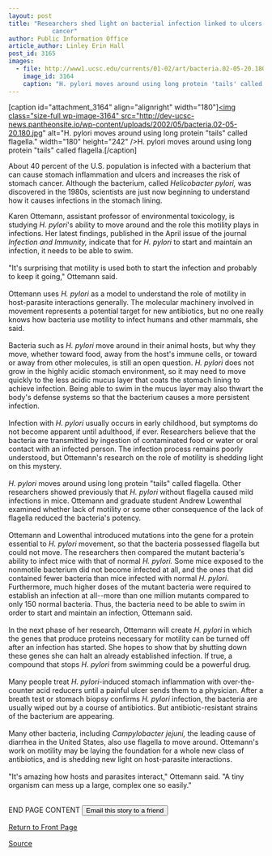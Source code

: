 ```yaml
---
layout: post
title: "Researchers shed light on bacterial infection linked to ulcers and stomach
			cancer"
author: Public Information Office
article_author: Linley Erin Hall
post_id: 3165
images:
  - file: http://www1.ucsc.edu/currents/01-02/art/bacteria.02-05-20.180.jpg
    image_id: 3164
    caption: "H. pylori moves around using long protein 'tails' called flagella."
---
```


[caption id="attachment_3164" align="alignright" width="180"]<a href="http://dev-ucsc-news.pantheonsite.io/wp-content/uploads/2002/05/bacteria.02-05-20.180.jpg"><img class="size-full wp-image-3164" src="http://dev-ucsc-news.pantheonsite.io/wp-content/uploads/2002/05/bacteria.02-05-20.180.jpg" alt="H. pylori moves around using long protein "tails" called flagella." width="180" height="242" /></a>H. pylori moves around using long protein "tails" called flagella.[/caption]
<p>
  About 40 percent of the U.S. population is infected with a bacterium that can cause stomach inflammation and ulcers and increases the risk of stomach cancer. Although the bacterium, called <i>Helicobacter pylori,</i> was discovered in the 1980s, scientists are just now beginning to understand how it causes infections in the stomach lining.
</p>Karen Ottemann, assistant professor of environmental toxicology, is studying <i>H. pylori</i>'s ability to move around and the role this motility plays in infections. Her latest findings, published in the April issue of the journal <i>Infection and Immunity,</i> indicate that for <i>H. pylori</i> to start and maintain an infection, it needs to be able to swim.<br>
<br>
"It's surprising that motility is used both to start the infection and probably to keep it going," Ottemann said.<br>
<br>
Ottemann uses <i>H. pylori</i> as a model to understand the role of motility in host-parasite interactions generally. The molecular machinery involved in movement represents a potential target for new antibiotics, but no one really knows how bacteria use motility to infect humans and other mammals, she said.<br>
<br>
Bacteria such as <i>H. pylori</i> move around in their animal hosts, but why they move, whether toward food, away from the host's immune cells, or toward or away from other molecules, is still an open question. <i>H. pylori</i> does not grow in the highly acidic stomach environment, so it may need to move quickly to the less acidic mucus layer that coats the stomach lining to achieve infection. Being able to swim in the mucus layer may also thwart the body's defense systems so that the bacterium causes a more persistent infection.<br>
<br>
Infection with <i>H. pylori</i> usually occurs in early childhood, but symptoms do not become apparent until adulthood, if ever. Researchers believe that the bacteria are transmitted by ingestion of contaminated food or water or oral contact with an infected person. The infection process remains poorly understood, but Ottemann's research on the role of motility is shedding light on this mystery.<br>
<br>
<i>H. pylori</i> moves around using long protein "tails" called flagella. Other researchers showed previously that <i>H. pylori</i> without flagella caused mild infections in mice. Ottemann and graduate student Andrew Lowenthal examined whether lack of motility or some other consequence of the lack of flagella reduced the bacteria's potency.<br>
<br>
Ottemann and Lowenthal introduced mutations into the gene for a protein essential to <i>H. pylori</i> movement, so that the bacteria possessed flagella but could not move. The researchers then compared the mutant bacteria's ability to infect mice with that of normal <i>H. pylori.</i> Some mice exposed to the nonmotile bacterium did not become infected at all, and the ones that did contained fewer bacteria than mice infected with normal <i>H. pylori.</i> Furthermore, much higher doses of the mutant bacteria were required to establish an infection at all--more than one million mutants compared to only 150 normal bacteria. Thus, the bacteria need to be able to swim in order to start and maintain an infection, Ottemann said.<br>
<br>
In the next phase of her research, Ottemann will create <i>H. pylori</i> in which the genes that produce proteins necessary for motility can be turned off after an infection has started. She hopes to show that by shutting down these genes she can halt an already established infection. If true, a compound that stops <i>H. pylori</i> from swimming could be a powerful drug.<br>
<br>
Many people treat <i>H. pylori</i>-induced stomach inflammation with over-the-counter acid reducers until a painful ulcer sends them to a physician. After a breath test or stomach biopsy confirms <i>H. pylori</i> infection, the bacteria are usually wiped out by a course of antibiotics. But antibiotic-resistant strains of the bacterium are appearing.<br>
<br>
Many other bacteria, including <i>Campylobacter jejuni,</i> the leading cause of diarrhea in the United States, also use flagella to move around. Ottemann's work on motility may be laying the foundation for a whole new class of antibiotics, and is shedding new light on host-parasite interactions.<br>
<br>
"It's amazing how hosts and parasites interact," Ottemann said. "A tiny organism can mess up a large, complex one so easily."
<p>
  <br>
  END PAGE CONTENT <input name="t1" size="-1" type="hidden"> <input type="submit" value="Email this story to a friend">
</p>
<p>
  <a href="../../index.html">Return to Front Page</a> <img align="bottom" alt=" " border="0" height="1" src="../../images/trans.gif" width="385">
</p>
<p><a href="http://www1.ucsc.edu/currents/01-02/05-20/bacterium.html" title="Permalink to bacterium">Source</a></p>
